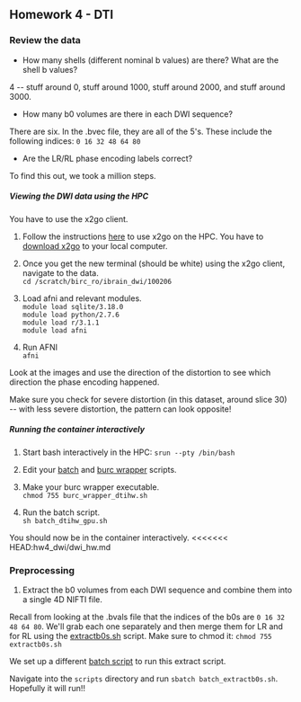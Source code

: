 ## Homework 4 - DTI

### Review the data

* How many shells (different nominal b values) are there? What are the shell b values?

4 -- stuff around 0, stuff around 1000, stuff around 2000, and stuff around 3000.

* How many b0 volumes are there in each DWI sequence?

There are six. In the .bvec file, they are all of the 5's. These include the following indices: `0 16 32 48 64 80`

* Are the LR/RL phase encoding labels correct?

To find this out, we took a million steps.

##### Viewing the DWI data using the HPC

You have to use the x2go client. 

1) Follow the instructions [here](https://wiki.hpc.uconn.edu/index.php/X) to use x2go on the HPC. You have to [download x2go](https://code.x2go.org/releases/binary-macosx/x2goclient/releases/4.1.1.0/) to your local computer.  

2) Once you get the new terminal (should be white) using the x2go client, navigate to the data.  
`cd /scratch/birc_ro/ibrain_dwi/100206`

3) Load afni and relevant modules.  
`module load sqlite/3.18.0`  
`module load python/2.7.6`  
`module load r/3.1.1`  
`module load afni`

4) Run AFNI  
`afni`

Look at the images and use the direction of the distortion to see which direction the phase encoding happened.

Make sure you check for severe distortion (in this dataset, around slice 30) -- with less severe distortion, the pattern can look opposite!

##### Running the container interactively

1) Start bash interactively in the HPC: `srun --pty /bin/bash`

2) Edit your [batch](./batch_dtihw_gpu.sh) and [burc wrapper](./burc_wrapper_dtihw.sh) scripts.

3) Make your burc wrapper executable.  
`chmod 755 burc_wrapper_dtihw.sh`  

4) Run the batch script.  
`sh batch_dtihw_gpu.sh`

You should now be in the container interactively.
<<<<<<< HEAD:hw4_dwi/dwi_hw.md

### Preprocessing

1) Extract the b0 volumes from each DWI sequence and combine them into a single 4D NIFTI file.

Recall from looking at the .bvals file that the indices of the b0s are `0 16 32 48 64 80`. We'll grab each one separately and then merge them for LR and for RL using the [extractb0s.sh](./extractb0s.sh) script. Make sure to chmod it:
`chmod 755 extractb0s.sh`

We set up a different [batch script](./batch_extractb0s.sh) to run this extract script.

Navigate into the `scripts` directory and run `sbatch batch_extractb0s.sh`. Hopefully it will run!!
